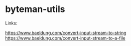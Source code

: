 # byteman-utils

Links:

https://www.baeldung.com/convert-input-stream-to-string
https://www.baeldung.com/convert-input-stream-to-a-file
